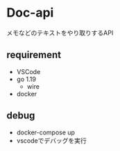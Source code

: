 # Doc-api

メモなどのテキストをやり取りするAPI

## requirement

- VSCode
- go 1.19
  - wire
- docker

## debug

- docker-compose up
- vscodeでデバッグを実行
